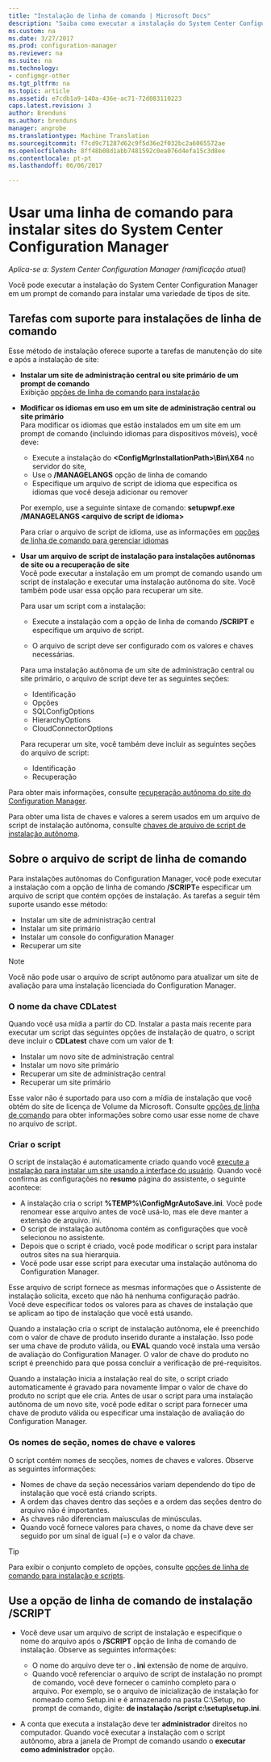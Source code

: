 ```yaml
---
title: "Instalação de linha de comando | Microsoft Docs"
description: "Saiba como executar a instalação do System Center Configuration Manager em um prompt de comando para uma variedade de instalações do site."
ms.custom: na
ms.date: 3/27/2017
ms.prod: configuration-manager
ms.reviewer: na
ms.suite: na
ms.technology:
- configmgr-other
ms.tgt_pltfrm: na
ms.topic: article
ms.assetid: e7cdb1a9-140a-436e-ac71-72d083110223
caps.latest.revision: 3
author: Brenduns
ms.author: brenduns
manager: angrobe
ms.translationtype: Machine Translation
ms.sourcegitcommit: f7cd9c71287d62c9f5d36e2f032bc2a6065572ae
ms.openlocfilehash: 8ff48b08d1abb7481592c0ea076d4efa15c3d8ee
ms.contentlocale: pt-pt
ms.lasthandoff: 06/06/2017

---
```

# <a name="use-a-command-line-to-install-system-center-configuration-manager-sites"></a>Usar uma linha de comando para instalar sites do System Center Configuration Manager

*Aplica-se a: System Center Configuration Manager (ramificação atual)*

 Você pode executar a instalação do System Center Configuration Manager em um prompt de comando para instalar uma variedade de tipos de site.

## <a name="supported-tasks-for-command-line-installations"></a>Tarefas com suporte para instalações de linha de comando
 Esse método de instalação oferece suporte a tarefas de manutenção do site e após a instalação de site:

-   **Instalar um site de administração central ou site primário de um prompt de comando**  
  Exibição [opções de linha de comando para instalação](../../../../core/servers/deploy/install/command-line-options-for-setup.md)

-  **Modificar os idiomas em uso em um site de administração central ou site primário**  
    Para modificar os idiomas que estão instalados em um site em um prompt de comando (incluindo idiomas para dispositivos móveis), você deve:  

     -   Execute a instalação do  **&lt;ConfigMgrInstallationPath\>\Bin\X64** no servidor do site,
     -   Use o **/MANAGELANGS** opção de linha de comando
     -   Especifique um arquivo de script de idioma que especifica os idiomas que você deseja adicionar ou remover  

    Por exemplo, use a seguinte sintaxe de comando: **setupwpf.exe /MANAGELANGS &lt;arquivo de script de idioma\>**  

    Para criar o arquivo de script de idioma, use as informações em [opções de linha de comando para gerenciar idiomas](../../../../core/servers/deploy/install/command-line-options-for-setup.md#bkmk_Lang)  

-  **Usar um arquivo de script de instalação para instalações autônomas de site ou a recuperação de site**  
    Você pode executar a instalação em um prompt de comando usando um script de instalação e executar uma instalação autônoma do site. Você também pode usar essa opção para recuperar um site.    

    Para usar um script com a instalação:  

    -   Execute a instalação com a opção de linha de comando **/SCRIPT** e especifique um arquivo de script.  

    -   O arquivo de script deve ser configurado com os valores e chaves necessárias.  

    Para uma instalação autônoma de um site de administração central ou site primário, o arquivo de script deve ter as seguintes seções:  

    -   Identificação    
    -   Opções    
    -   SQLConfigOptions    
      -   HierarchyOptions    
    -   CloudConnectorOptions   

    Para recuperar um site, você também deve incluir as seguintes seções do arquivo de script:  

    -   Identificação  
    -   Recuperação

Para obter mais informações, consulte [recuperação autônoma do site do Configuration Manager](/sccm/protect/understand/unattended-recovery).  

Para obter uma lista de chaves e valores a serem usados em um arquivo de script de instalação autônoma, consulte [chaves de arquivo de script de instalação autônoma](../../../../core/servers/deploy/install/command-line-options-for-setup.md#bkmk_Unattended).  

## <a name="about-the-command-line-script-file"></a>Sobre o arquivo de script de linha de comando  
 Para instalações autônomas do Configuration Manager, você pode executar a instalação com a opção de linha de comando **/SCRIPT**e especificar um arquivo de script que contém opções de instalação. As tarefas a seguir têm suporte usando esse método:  

-   Instalar um site de administração central  
-   Instalar um site primário  
-   Instalar um console do configuration Manager  
-   Recuperar um site  

> [!NOTE]  
>  Você não pode usar o arquivo de script autônomo para atualizar um site de avaliação para uma instalação licenciada do Configuration Manager.  

### <a name="the-cdlatest-key-name"></a>O nome da chave CDLatest
Quando você usa mídia a partir do CD. Instalar a pasta mais recente para executar um script das seguintes opções de instalação de quatro, o script deve incluir o **CDLatest** chave com um valor de **1**:
- Instalar um novo site de administração central
- Instalar um novo site primário
- Recuperar um site de administração central
- Recuperar um site primário

Esse valor não é suportado para uso com a mídia de instalação que você obtém do site de licença de Volume da Microsoft.
Consulte [opções de linha de comando](/sccm/core/servers/deploy/install/command-line-options-for-setup) para obter informações sobre como usar esse nome de chave no arquivo de script.



### <a name="create-the-script"></a>Criar o script
O script de instalação é automaticamente criado quando você [execute a instalação para instalar um site usando a interface do usuário](../../../../core/servers/deploy/install/use-the-setup-wizard-to-install-sites.md).  Quando você confirma as configurações no **resumo** página do assistente, o seguinte acontece:  

-   A instalação cria o script **%TEMP%\ConfigMgrAutoSave.ini**.  Você pode renomear esse arquivo antes de você usá-lo, mas ele deve manter a extensão de arquivo. ini.  
-   O script de instalação autônoma contém as configurações que você selecionou no assistente.  
-   Depois que o script é criado, você pode modificar o script para instalar outros sites na sua hierarquia.  
-   Você pode usar esse script para executar uma instalação autônoma do Configuration Manager.  

Esse arquivo de script fornece as mesmas informações que o Assistente de instalação solicita, exceto que não há nenhuma configuração padrão.   
Você deve especificar todos os valores para as chaves de instalação que se aplicam ao tipo de instalação que você está usando.   

Quando a instalação cria o script de instalação autônoma, ele é preenchido com o valor de chave de produto inserido durante a instalação. Isso pode ser uma chave de produto válida, ou **EVAL** quando você instala uma versão de avaliação do Configuration Manager. O valor de chave do produto no script é preenchido para que possa concluir a verificação de pré-requisitos.   

Quando a instalação inicia a instalação real do site, o script criado automaticamente é gravado para novamente limpar o valor de chave do produto no script que ele cria. Antes de usar o script para uma instalação autônoma de um novo site, você pode editar o script para fornecer uma chave de produto válida ou especificar uma instalação de avaliação do Configuration Manager.  

### <a name="section-names-key-names-and-values"></a>Os nomes de seção, nomes de chave e valores
O script contém nomes de secções, nomes de chaves e valores. Observe as seguintes informações:
-   Nomes de chave da seção necessários variam dependendo do tipo de instalação que você está criando scripts.
-   A ordem das chaves dentro das seções e a ordem das seções dentro do arquivo não é importantes.     
-   As chaves não diferenciam maiusculas de minúsculas.  
-   Quando você fornece valores para chaves, o nome da chave deve ser seguido por um sinal de igual (=) e o valor da chave.    

> [!TIP]  
>  Para exibir o conjunto completo de opções, consulte [opções de linha de comando para instalação e scripts](../../../../core/servers/deploy/install/command-line-options-for-setup.md).  

## <a name="use-the-script-setup-command-line-option"></a>Use a opção de linha de comando de instalação /SCRIPT

-   Você deve usar um arquivo de script de instalação e especifique o nome do arquivo após o **/SCRIPT** opção de linha de comando de instalação. Observe as seguintes informações:   
    -   O nome do arquivo deve ter o **. ini** extensão de nome de arquivo.  
    -   Quando você referenciar o arquivo de script de instalação no prompt de comando, você deve fornecer o caminho completo para o arquivo. Por exemplo, se o arquivo de inicialização de instalação for nomeado como Setup.ini e é armazenado na pasta C:\Setup, no prompt de comando, digite: **de instalação /script c:\setup\setup.ini**.  

-   A conta que executa a instalação deve ter **administrador** direitos no computador. Quando você executar a instalação com o script autônomo, abra a janela de Prompt de comando usando o **executar como administrador** opção.   


